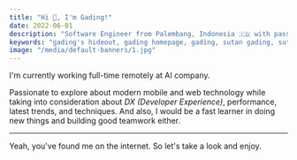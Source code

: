 ```yaml
---
title: "Hi 👋, I'm Gading!"
date: 2022-06-01
description: "Software Engineer from Palembang, Indonesia 🇮🇩 with passion for modern technologies."
keywords: "gading's hideout, gading homepage, gading, sutan gading, sutan gading fadhillah nasution, sutan, sutanlab, gading.dev, gading dev, gading's website, gading website"
image: "/media/default-banners/1.jpg"
---
```


I'm currently working full-time remotely at AI company.

Passionate to explore about modern mobile and web technology while taking into consideration about *DX (Developer Experience)*, performance, latest trends, and techniques. And also, I would be a fast learner in doing new things and building good teamwork either.

---

Yeah, you've found me on the internet. So let's take a look and enjoy.
